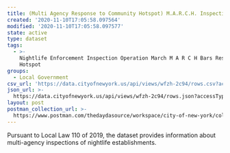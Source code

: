 ```yaml
---
title: (Multi Agency Response to Community Hotspot) M.A.R.C.H. Inspections
created: '2020-11-10T17:05:58.097564'
modified: '2020-11-10T17:05:58.097577'
state: active
type: dataset
tags:
  - >-
    Nightlife Enforcement Inspection Operation March M A R C H Bars Restaurants
    Hotspot
groups:
  - Local Government
csv_url: 'https://data.cityofnewyork.us/api/views/wfzh-2c94/rows.csv?accessType=DOWNLOAD'
json_url: >-
  https://data.cityofnewyork.us/api/views/wfzh-2c94/rows.json?accessType=DOWNLOAD
layout: post
postman_collection_url: >-
  https://www.postman.com/thedaydasource/workspace/city-of-new-york/collection/15909983-5fd7f0c9-e633-483d-96e5-04f30a114a98
---
```

Pursuant to Local Law 110 of 2019, the dataset provides information about multi-agency inspections of nightlife establishments.
